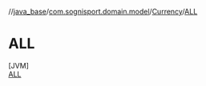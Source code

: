 //[java_base](../../../../index.md)/[com.sognisport.domain.model](../../index.md)/[Currency](../index.md)/[ALL](index.md)

# ALL

[JVM]\
[ALL](index.md)
